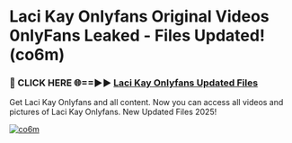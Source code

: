 # Laci Kay Onlyfans Original Videos 0nlyFans Leaked - Files Updated! (co6m)

<h3>🔴 CLICK HERE 🌐==►► <a href="https://tinyurl.com/2jnfzry5" rel="nofollow">Laci Kay Onlyfans Updated Files</a></h3>

Get Laci Kay Onlyfans and all content. Now you can access all videos and pictures of Laci Kay Onlyfans. New Updated Files 2025!

[![co6m](https://i.imgur.com/GyGTBgg.gif)](https://tinyurl.com/2jnfzry5)

